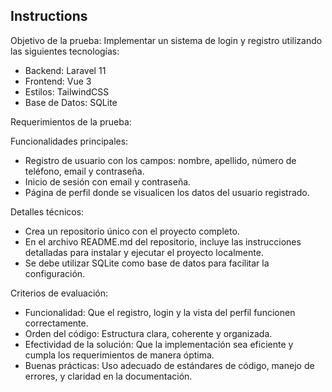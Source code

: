 ## Instructions
Objetivo de la prueba:
Implementar un sistema de login y registro utilizando las siguientes tecnologías:
- Backend: Laravel 11
- Frontend: Vue 3
- Estilos: TailwindCSS
- Base de Datos: SQLite

Requerimientos de la prueba:

Funcionalidades principales:
- Registro de usuario con los campos: nombre, apellido, número de teléfono, email y contraseña.
- Inicio de sesión con email y contraseña.
- Página de perfil donde se visualicen los datos del usuario registrado.

Detalles técnicos:
- Crea un repositorio único con el proyecto completo.
- En el archivo README.md del repositorio, incluye las instrucciones detalladas para instalar y ejecutar el proyecto localmente.
- Se debe utilizar SQLite como base de datos para facilitar la configuración.

Criterios de evaluación:
- Funcionalidad: Que el registro, login y la vista del perfil funcionen correctamente.
- Orden del código: Estructura clara, coherente y organizada.
- Efectividad de la solución: Que la implementación sea eficiente y cumpla los requerimientos de manera óptima.
- Buenas prácticas: Uso adecuado de estándares de código, manejo de errores, y claridad en la documentación.
